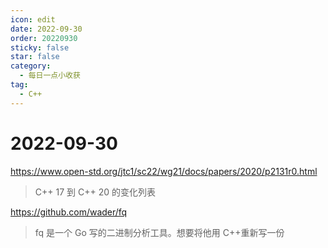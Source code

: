 ```yaml
---
icon: edit
date: 2022-09-30
order: 20220930
sticky: false
star: false
category:
  - 每日一点小收获
tag:
  - C++
---
```


<!-- more -->

# 2022-09-30

https://www.open-std.org/jtc1/sc22/wg21/docs/papers/2020/p2131r0.html

> C++ 17 到 C++ 20 的变化列表

https://github.com/wader/fq

> fq 是一个 Go 写的二进制分析工具。想要将他用 C++重新写一份
